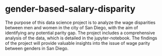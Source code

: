 # gender-based-salary-disparity

The purpose of this data science project is to analyze the wage disparities between men and women in the city of San Diego, with the aim of identifying any potential parity gap. The project includes a comprehensive analysis of the data, which is detailed in the jupyter-notebook. The findings of the project will provide valuable insights into the issue of wage parity between genders in San Diego.
